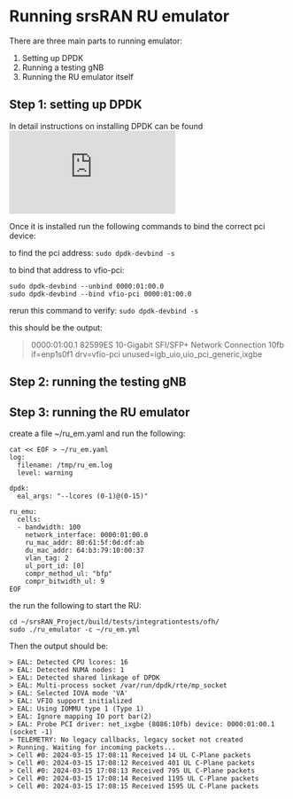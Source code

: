 # Running srsRAN RU emulator

There are three main parts to running emulator:
1. Setting up DPDK
2. Running a testing gNB
3. Running the RU emulator itself



## Step 1: setting up DPDK

In detail instructions on installing DPDK can be found ![here](https://docs.srsran.com/projects/project/en/latest/tutorials/source/dpdk/source/index.html)

Once it is installed run the following commands to bind the correct pci device:

to find the pci address:
`sudo dpdk-devbind -s`

to bind that address to vfio-pci:
```
sudo dpdk-devbind --unbind 0000:01:00.0
sudo dpdk-devbind --bind vfio-pci 0000:01:00.0
```
rerun this command to verify:
`sudo dpdk-devbind -s`

this should be the output:
> 0000:01:00.1 82599ES 10-Gigabit SFI/SFP+ Network Connection 10fb if=enp1s0f1 drv=vfio-pci unused=igb_uio,uio_pci_generic,ixgbe

## Step 2: running the testing gNB

## Step 3: running the RU emulator

create a file ~/ru_em.yaml and run the following:
```
cat << EOF > ~/ru_em.yaml
log:
  filename: /tmp/ru_em.log
  level: warning

dpdk:
  eal_args: "--lcores (0-1)@(0-15)"

ru_emu:
  cells:
  - bandwidth: 100
    network_interface: 0000:01:00.0
    ru_mac_addr: 80:61:5f:0d:df:ab
    du_mac_addr: 64:b3:79:10:00:37
    vlan_tag: 2
    ul_port_id: [0]
    compr_method_ul: "bfp"
    compr_bitwidth_ul: 9
EOF
```

the run the following to start the RU:
```
cd ~/srsRAN_Project/build/tests/integrationtests/ofh/
sudo ./ru_emulator -c ~/ru_em.yml
```

Then the output should be:
```
> EAL: Detected CPU lcores: 16
> EAL: Detected NUMA nodes: 1
> EAL: Detected shared linkage of DPDK
> EAL: Multi-process socket /var/run/dpdk/rte/mp_socket
> EAL: Selected IOVA mode 'VA'
> EAL: VFIO support initialized
> EAL: Using IOMMU type 1 (Type 1)
> EAL: Ignore mapping IO port bar(2)
> EAL: Probe PCI driver: net_ixgbe (8086:10fb) device: 0000:01:00.1 (socket -1)
> TELEMETRY: No legacy callbacks, legacy socket not created
> Running. Waiting for incoming packets...
> Cell #0: 2024-03-15 17:08:11 Received 14 UL C-Plane packets
> Cell #0: 2024-03-15 17:08:12 Received 401 UL C-Plane packets
> Cell #0: 2024-03-15 17:08:13 Received 795 UL C-Plane packets
> Cell #0: 2024-03-15 17:08:14 Received 1195 UL C-Plane packets
> Cell #0: 2024-03-15 17:08:15 Received 1595 UL C-Plane packets
```
